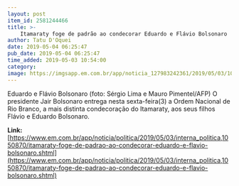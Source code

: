 ```yaml
---
layout: post
item_id: 2581244466
title: >-
    Itamaraty foge de padrão ao condecorar Eduardo e Flávio Bolsonaro
author: Tatu D'Oquei
date: 2019-05-04 06:25:47
pub_date: 2019-05-04 06:25:47
time_added: 2019-05-03 10:54:00
category: 
image: https://imgsapp.em.com.br/app/noticia_127983242361/2019/05/03/1050870/20190503082418660805o.jpg
---
```


Eduardo e Flávio Bolsonaro (foto: Sérgio Lima e Mauro Pimentel/AFP) O presidente Jair Bolsonaro entrega nesta sexta-feira(3) a Ordem Nacional de Rio Branco, a mais distinta condecoração do Itamaraty, aos seus filhos Flávio e Eduardo Bolsonaro.

**Link:** [https://www.em.com.br/app/noticia/politica/2019/05/03/interna_politica,1050870/itamaraty-foge-de-padrao-ao-condecorar-eduardo-e-flavio-bolsonaro.shtml](https://www.em.com.br/app/noticia/politica/2019/05/03/interna_politica,1050870/itamaraty-foge-de-padrao-ao-condecorar-eduardo-e-flavio-bolsonaro.shtml)

